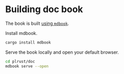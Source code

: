 # Building doc book

The book is built [using `mdbook`](https://rust-lang.github.io/mdBook/index.html).

Install mdbook.

```bash
cargo install mdbook
```

Serve the book locally and open your default browser.

```bash
cd plrust/doc
mdbook serve --open
```